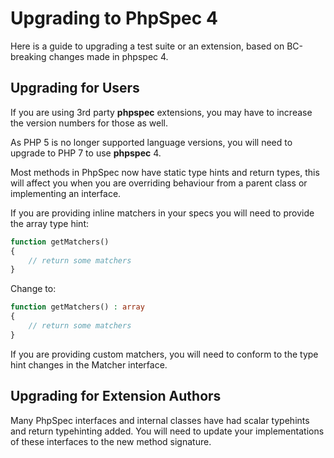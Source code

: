 Upgrading to PhpSpec 4
======================

Here is a guide to upgrading a test suite or an extension, based on
BC-breaking changes made in phpspec 4.

Upgrading for Users
-------------------

If you are using 3rd party **phpspec** extensions, you may have to
increase the version numbers for those as well.

As PHP 5 is no longer supported language versions, you will need to
upgrade to PHP 7 to use **phpspec** 4.

Most methods in PhpSpec now have static type hints and return types,
this will affect you when you are overriding behaviour from a parent
class or implementing an interface.

If you are providing inline matchers in your specs you will need to
provide the array type hint:

```php
function getMatchers()
{
    // return some matchers
}
```

Change to:

```php
function getMatchers() : array
{
    // return some matchers
}
```

If you are providing custom matchers, you will need to conform to the
type hint changes in the Matcher interface.

Upgrading for Extension Authors
-------------------------------

Many PhpSpec interfaces and internal classes have had scalar typehints
and return typehinting added. You will need to update your
implementations of these interfaces to the new method signature.
